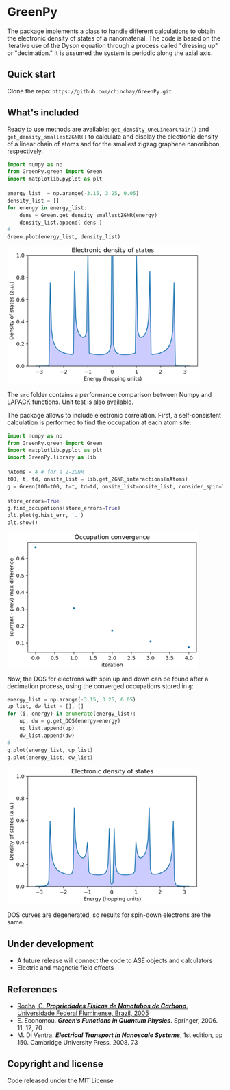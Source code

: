 # GreenPy

The package implements a class to handle different calculations to obtain the electronic density of states of a nanomaterial. The code is based on the iterative use of the Dyson equation through a process called "dressing up" or "decimation." It is assumed the system is periodic along the axial axis.

## Quick start

Clone the repo: `https://github.com/chinchay/GreenPy.git`

## What's included

Ready to use methods are available: `get_density_OneLinearChain()` and `get_density_smallestZGNR()` to calculate and display the electronic density of a linear chain of atoms and for the smallest zigzag graphene nanoribbon, respectively.


```python
import numpy as np
from GreenPy.green import Green
import matplotlib.pyplot as plt

energy_list  = np.arange(-3.15, 3.25, 0.05)
density_list = []
for energy in energy_list:
    dens = Green.get_density_smallestZGNR(energy)
    density_list.append( dens )
#
Green.plot(energy_list, density_list)
```

<img src="images/DOS.png" alt="drawing" width="450"/>


The `src` folder contains a performance comparison between Numpy and LAPACK functions. Unit test is also available.

The package allows to include electronic correlation. First, a self-consistent calculation is performed to find the occupation at each atom site:

```python
import numpy as np
from GreenPy.green import Green
import matplotlib.pyplot as plt
import GreenPy.library as lib

nAtoms = 4 # for a 2-ZGNR
t00, t, td, onsite_list = lib.get_ZGNR_interactions(nAtoms)
g = Green(t00=t00, t=t, td=td, onsite_list=onsite_list, consider_spin=True)

store_errors=True
g.find_occupations(store_errors=True)
plt.plot(g.hist_err, '.')
plt.show()
```

<img src="images/occupation_converge.png" alt="drawing" width="450"/>


Now, the DOS for electrons with spin up and down can be found after a decimation process, using the converged occupations stored in `g`:

```python
energy_list = np.arange(-3.15, 3.25, 0.05)
up_list, dw_list = [], []
for (i, energy) in enumerate(energy_list):
    up, dw = g.get_DOS(energy=energy)
    up_list.append(up)
    dw_list.append(dw)
#
g.plot(energy_list, up_list)
g.plot(energy_list, dw_list)
```

<img src="images/DOS_UP.png" alt="drawing" width="450"/>

DOS curves are degenerated, so results for spin-down electrons are the same.


## Under development

* A future release will connect the code to ASE objects and calculators
* Electric and magnetic field effects


## References
        
* [Rocha, C. __*Propriedades Físicas de Nanotubos de Carbono*__. Universidade Federal Fluminense, Brazil, 2005](http://oldsite.if.uff.br/index.php?option=com_content&view=article&id=348)
* E. Economou. __*Green’s Functions in Quantum Physics*__. Springer, 2006. 11, 12, 70
* M. Di Ventra. __*Electrical Transport in Nanoscale Systems*__, 1st edition, pp 150. Cambridge University Press, 2008. 73



## Copyright and license

Code released under the MIT License